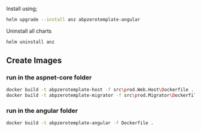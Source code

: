 ﻿Install using;

```bash
helm upgrade --install anz abpzerotemplate-angular
```

Uninstall all charts

```bash
helm uninstall anz
```

## Create Images

### run in the aspnet-core folder
```bash
docker build -t abpzerotemplate-host -f src\prod.Web.Host\Dockerfile .
docker build -t abpzerotemplate-migrator -f src\prod.Migrator\Dockerfile .
```

### run in the angular folder
```bash
docker build -t abpzerotemplate-angular -f Dockerfile . 
```

